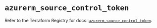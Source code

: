 # `azurerm_source_control_token`

Refer to the Terraform Registry for docs: [`azurerm_source_control_token`](https://registry.terraform.io/providers/hashicorp/azurerm/4.19.0/docs/resources/source_control_token).
